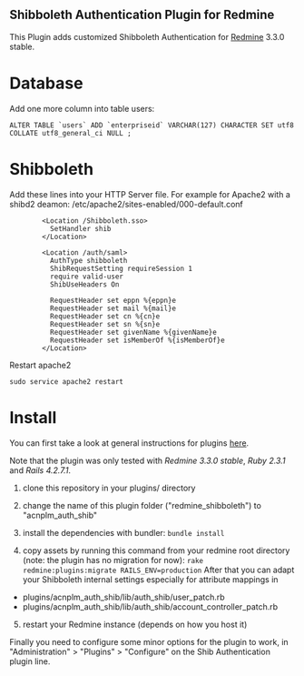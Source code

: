 ## Shibboleth Authentication Plugin for Redmine
This Plugin adds customized Shibboleth Authentication for [Redmine](http://www.redmine.org) 3.3.0 stable.

# Database
Add one more column into table users:
```
ALTER TABLE `users` ADD `enterpriseid` VARCHAR(127) CHARACTER SET utf8 COLLATE utf8_general_ci NULL ;
```

# Shibboleth

Add these lines into your HTTP Server file. For example for Apache2 with a shibd2 deamon: /etc/apache2/sites-enabled/000-default.conf
```
        <Location /Shibboleth.sso>
          SetHandler shib
        </Location>

        <Location /auth/saml>
          AuthType shibboleth
          ShibRequestSetting requireSession 1
          require valid-user
          ShibUseHeaders On

          RequestHeader set eppn %{eppn}e
          RequestHeader set mail %{mail}e
          RequestHeader set cn %{cn}e
          RequestHeader set sn %{sn}e
          RequestHeader set givenName %{givenName}e
          RequestHeader set isMemberOf %{isMemberOf}e
        </Location>
```

Restart apache2

```sudo service apache2 restart```

# Install

You can first take a look at general instructions for plugins [here](http://www.redmine.org/wiki/redmine/Plugins).

Note that the plugin was only tested with *Redmine 3.3.0 stable*, *Ruby 2.3.1* and *Rails 4.2.7.1*.

1. clone this repository in your plugins/ directory

2. change the name of this plugin folder ("redmine_shibboleth") to "acnplm_auth_shib"

3. install the dependencies with bundler: 
    ```bundle install```

4. copy assets by running this command from your redmine root directory (note: the plugin has no migration for now):
```rake redmine:plugins:migrate RAILS_ENV=production```
After that you can adapt your Shibboleth internal settings especially for attribute mappings in
  - plugins/acnplm_auth_shib/lib/auth_shib/user_patch.rb
  - plugins/acnplm_auth_shib/lib/auth_shib/account_controller_patch.rb

5. restart your Redmine instance (depends on how you host it)

Finally you need to configure some minor options for the plugin to work, in "Administration" > "Plugins" > "Configure" on the Shib Authentication plugin line.
